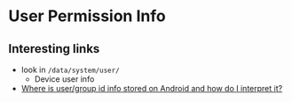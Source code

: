 # User Permission Info

## Interesting links

- look in `/data/system/user/`
  - Device user info 
- [Where is user/group id info stored on Android and how do I interpret it?](http://android.stackexchange.com/questions/74969/where-is-user-group-id-info-stored-on-android-and-how-do-i-inerpret-it)
